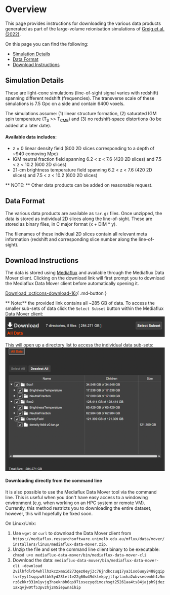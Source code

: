 # Overview

This page provides instructions for downloading the various data products generated as part of the large-volume reionisation simulations of [Greig et al. (2022)](https://ui.adsabs.harvard.edu/abs/2022arXiv220509960G/abstract).

On this page you can find the following:

- [Simulation Details](#simulation-details)
- [Data Format](#data-format)
- [Download Instructions](#download-instructions)

## Simulation Details

These are light-cone simulations (line-of-sight signal varies with redshift) spanning different redshift (frequencies). The transverse scale of these simulations is 7.5 Gpc on a side and contain 6400 voxels.

The simulations assume: (1) linear structure formation, (2) saturated IGM spin temperature (T<sub>S</sub> >> T<sub>CMB</sub>) and (3) no redshift-space distortions (to be added at a later date).

#### Available data includes:
- z = 0 linear density field (800 2D slices corresponding to a depth of ~940 comoving Mpc)
- IGM neutral fraction field spanning 6.2 < z < 7.6 (420 2D slices) and 7.5 < z < 10.2 (600 2D slices)
- 21-cm brightness temperature field spanning 6.2 < z < 7.6 (420 2D slices) and 7.5 < z < 10.2 (600 2D slices)

** NOTE: ** Other data products can be added on reasonable request.

## Data Format

The various data products are available as `tar.gz` files. Once unzipped, the data is stored as individual 2D slices along the line-of-sight. These are stored as binary files, in C major format (x + DIM * y).

The filenames of these individual 2D slices contain all relevant meta information (redshift and corresponding slice number along the line-of-sight).

## Download Instructions

The data is stored using [Mediaflux](https://www.arcitecta.com/mediaflux/features/) and available through the Mediaflux Data Mover client. Clicking on the download link will first prompt you to download the Mediaflux Data Mover client before automatically opening it.

[Download :octicons-download-16:](https://mediaflux.researchsoftware.unimelb.edu.au/mflux/data/mover/index.html?token=2vilhfdlrb4whllhzkczxmaid273qez0eyj3c76jndkczuq17ya3iso6uuy8488gqiplvrfyyl1sqqzw5lbk5yd28lel1e22g60w49dklvkpyjtfqztaxha2wbvseswmhh1z5mrz6zkkr331m1yvjg3hseknbh6qs97iosezyqdimozhsgt25261aa4ts84jajph9jdez1axqvjw0tf53pvzhj2m5iepwnaihip){ .md-button }

** Note:** the provided link contains all ~285 GB of data. To access the smaller sub-sets of data click the ``Select Subset`` button within the Mediaflux Data Mover client: 
![interface](MFdmc.png)

This will open up a directory list to access the individual data sub-sets:
![data-direc](MFdirec.png)

#### Downloading directly from the command line

It is also possible to use the Mediaflux Data Mover tool via the command line. This is useful when you don't have easy access to a windowing environment (e.g. when working on an HPC system or remote VM). Currently, this method restricts you to downloading the entire dataset, however, this will hopefully be fixed soon.

On Linux/Unix:

1. Use `wget` or `curl` to download the Data Mover client from `https://mediaflux.researchsoftware.unimelb.edu.au/mflux/data/mover/installers/linux/mediaflux-data-mover.zip`.
2. Unzip the file and set the command line client binary to be executable:
    `chmod u+x mediaflux-data-mover/bin/mediaflux-data-mover-cli`
3. Download the data:
    `mediaflux-data-mover/bin/mediaflux-data-mover-cli -download 2vilhfdlrb4whllhzkczxmaid273qez0eyj3c76jndkczuq17ya3iso6uuy8488gqiplvrfyyl1sqqzw5lbk5yd28lel1e22g60w49dklvkpyjtfqztaxha2wbvseswmhh1z5mrz6zkkr331m1yvjg3hseknbh6qs97iosezyqdimozhsgt25261aa4ts84jajph9jdez1axqvjw0tf53pvzhj2m5iepwnaihip`
